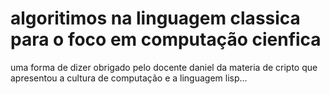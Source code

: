 # algoritimos na linguagem classica para o foco em computação cienfica 













uma forma de dizer obrigado pelo docente daniel da materia de cripto que apresentou a cultura de computação e a linguagem lisp...
